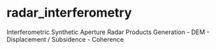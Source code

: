 # radar_interferometry
Interferometric Synthetic Aperture Radar Products Generation - DEM - Displacement / Subsidence - Coherence
